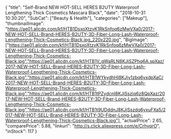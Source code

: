 {
	"title": "Self-Brand NEW HOT-SELL HERES B2UTY Waterproof Lengthening Thick Cosmetics Mascara Black",
	"date": "2018-10-31 10:30:20",
	"SubCat": ["Beauty & Health"],
	"categories": ["Makeup"],
	"thumbnailImage": "https://ae01.alicdn.com/kf/HTB1DsxoXtzvK1RkSnfoq6zMwVXa0/2017-NEW-HOT-SELL-Brand-HERES-B2UTY-3D-Fiber-Long-Lash-Waterproof-Lengthening-Thick-Cosmetics-Black.jpg_220x220.jpg",
	"BigImage": ["https://ae01.alicdn.com/kf/HTB1DsxoXtzvK1RkSnfoq6zMwVXa0/2017-NEW-HOT-SELL-Brand-HERES-B2UTY-3D-Fiber-Long-Lash-Waterproof-Lengthening-Thick-Cosmetics-Black.jpg","https://ae01.alicdn.com/kf/HTB1V_gWaRLN8KJjSZPhq6A.spXaz/2017-NEW-HOT-SELL-Brand-HERES-B2UTY-3D-Fiber-Long-Lash-Waterproof-Lengthening-Thick-Cosmetics-Black.jpg","https://ae01.alicdn.com/kf/HTB1WYkydhHI8KJjy1zbq6yxdpXaC/2017-NEW-HOT-SELL-Brand-HERES-B2UTY-3D-Fiber-Long-Lash-Waterproof-Lengthening-Thick-Cosmetics-Black.jpg","https://ae01.alicdn.com/kf/HTB1tPZydcnI8KJjSsziq6z8QpXaz/2017-NEW-HOT-SELL-Brand-HERES-B2UTY-3D-Fiber-Long-Lash-Waterproof-Lengthening-Thick-Cosmetics-Black.jpg","https://ae01.alicdn.com/kf/HTB1t9UDddnJ8KJjSszdq6yxuFXa5/2017-NEW-HOT-SELL-Brand-HERES-B2UTY-3D-Fiber-Long-Lash-Waterproof-Lengthening-Thick-Cosmetics-Black.jpg"],
	"actualPrice": 2.65,
	"comparePrice": 5.88,
	"linkurl": "http://s.click.aliexpress.com/e/CrhyqrO",
	"inStock": 117
}
